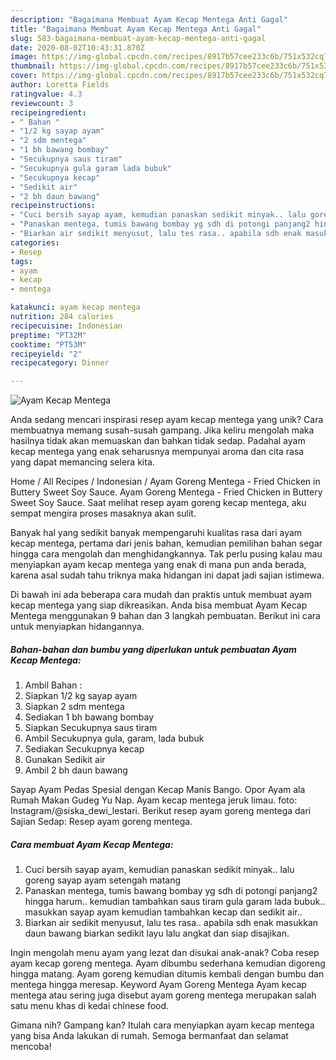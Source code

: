 ```yaml
---
description: "Bagaimana Membuat Ayam Kecap Mentega Anti Gagal"
title: "Bagaimana Membuat Ayam Kecap Mentega Anti Gagal"
slug: 583-bagaimana-membuat-ayam-kecap-mentega-anti-gagal
date: 2020-08-02T10:43:31.870Z
image: https://img-global.cpcdn.com/recipes/8917b57cee233c6b/751x532cq70/ayam-kecap-mentega-foto-resep-utama.jpg
thumbnail: https://img-global.cpcdn.com/recipes/8917b57cee233c6b/751x532cq70/ayam-kecap-mentega-foto-resep-utama.jpg
cover: https://img-global.cpcdn.com/recipes/8917b57cee233c6b/751x532cq70/ayam-kecap-mentega-foto-resep-utama.jpg
author: Loretta Fields
ratingvalue: 4.3
reviewcount: 3
recipeingredient:
- " Bahan "
- "1/2 kg sayap ayam"
- "2 sdm mentega"
- "1 bh bawang bombay"
- "Secukupnya saus tiram"
- "Secukupnya gula garam lada bubuk"
- "Secukupnya kecap"
- "Sedikit air"
- "2 bh daun bawang"
recipeinstructions:
- "Cuci bersih sayap ayam, kemudian panaskan sedikit minyak.. lalu goreng sayap ayam setengah matang"
- "Panaskan mentega, tumis bawang bombay yg sdh di potongi panjang2 hingga harum.. kemudian tambahkan saus tiram gula garam lada bubuk.. masukkan sayap ayam kemudian tambahkan kecap dan sedikit air.."
- "Biarkan air sedikit menyusut, lalu tes rasa.. apabila sdh enak masukkan daun bawang biarkan sedikit layu lalu angkat dan siap disajikan."
categories:
- Resep
tags:
- ayam
- kecap
- mentega

katakunci: ayam kecap mentega 
nutrition: 284 calories
recipecuisine: Indonesian
preptime: "PT32M"
cooktime: "PT53M"
recipeyield: "2"
recipecategory: Dinner

---
```



![Ayam Kecap Mentega](https://img-global.cpcdn.com/recipes/8917b57cee233c6b/751x532cq70/ayam-kecap-mentega-foto-resep-utama.jpg)

Anda sedang mencari inspirasi resep ayam kecap mentega yang unik? Cara membuatnya memang susah-susah gampang. Jika keliru mengolah maka hasilnya tidak akan memuaskan dan bahkan tidak sedap. Padahal ayam kecap mentega yang enak seharusnya mempunyai aroma dan cita rasa yang dapat memancing selera kita.

Home / All Recipes / Indonesian / Ayam Goreng Mentega - Fried Chicken in Buttery Sweet Soy Sauce. Ayam Goreng Mentega - Fried Chicken in Buttery Sweet Soy Sauce. Saat melihat resep ayam goreng kecap mentega, aku sempat mengira proses masaknya akan sulit.

Banyak hal yang sedikit banyak mempengaruhi kualitas rasa dari ayam kecap mentega, pertama dari jenis bahan, kemudian pemilihan bahan segar hingga cara mengolah dan menghidangkannya. Tak perlu pusing kalau mau menyiapkan ayam kecap mentega yang enak di mana pun anda berada, karena asal sudah tahu triknya maka hidangan ini dapat jadi sajian istimewa.


Di bawah ini ada beberapa cara mudah dan praktis untuk membuat ayam kecap mentega yang siap dikreasikan. Anda bisa membuat Ayam Kecap Mentega menggunakan 9 bahan dan 3 langkah pembuatan. Berikut ini cara untuk menyiapkan hidangannya.

<!--inarticleads1-->

##### Bahan-bahan dan bumbu yang diperlukan untuk pembuatan Ayam Kecap Mentega:

1. Ambil  Bahan :
1. Siapkan 1/2 kg sayap ayam
1. Siapkan 2 sdm mentega
1. Sediakan 1 bh bawang bombay
1. Siapkan Secukupnya saus tiram
1. Ambil Secukupnya gula, garam, lada bubuk
1. Sediakan Secukupnya kecap
1. Gunakan Sedikit air
1. Ambil 2 bh daun bawang


Sayap Ayam Pedas Spesial dengan Kecap Manis Bango. Opor Ayam ala Rumah Makan Gudeg Yu Nap. Ayam kecap mentega jeruk limau. foto: Instagram/@siska_dewi_lestari. Berikut resep ayam goreng mentega dari Sajian Sedap: Resep ayam goreng mentega. 

<!--inarticleads2-->

##### Cara membuat Ayam Kecap Mentega:

1. Cuci bersih sayap ayam, kemudian panaskan sedikit minyak.. lalu goreng sayap ayam setengah matang
1. Panaskan mentega, tumis bawang bombay yg sdh di potongi panjang2 hingga harum.. kemudian tambahkan saus tiram gula garam lada bubuk.. masukkan sayap ayam kemudian tambahkan kecap dan sedikit air..
1. Biarkan air sedikit menyusut, lalu tes rasa.. apabila sdh enak masukkan daun bawang biarkan sedikit layu lalu angkat dan siap disajikan.


Ingin mengolah menu ayam yang lezat dan disukai anak-anak? Coba resep ayam kecap goreng mentega. Ayam dibumbu sederhana kemudian digoreng hingga matang. Ayam goreng kemudian ditumis kembali dengan bumbu dan mentega hingga meresap. Keyword Ayam Goreng Mentega Ayam kecap mentega atau sering juga disebut ayam goreng mentega merupakan salah satu menu khas di kedai chinese food. 

Gimana nih? Gampang kan? Itulah cara menyiapkan ayam kecap mentega yang bisa Anda lakukan di rumah. Semoga bermanfaat dan selamat mencoba!
